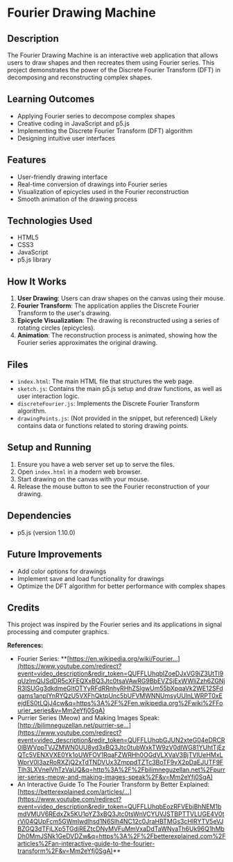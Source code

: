 # Fourier Drawing Machine

## Description

The Fourier Drawing Machine is an interactive web application that allows users to draw shapes and then recreates them using Fourier series. This project demonstrates the power of the Discrete Fourier Transform (DFT) in decomposing and reconstructing complex shapes.

## Learning Outcomes

- Applying Fourier series to decompose complex shapes
- Creative coding in JavaScript and p5.js
- Implementing the Discrete Fourier Transform (DFT) algorithm
- Designing intuitive user interfaces

## Features

- User-friendly drawing interface
- Real-time conversion of drawings into Fourier series
- Visualization of epicycles used in the Fourier reconstruction
- Smooth animation of the drawing process

## Technologies Used

- HTML5
- CSS3
- JavaScript
- p5.js library

## How It Works

1. **User Drawing**: Users can draw shapes on the canvas using their mouse.
2. **Fourier Transform**: The application applies the Discrete Fourier Transform to the user's drawing.
3. **Epicycle Visualization**: The drawing is reconstructed using a series of rotating circles (epicycles).
4. **Animation**: The reconstruction process is animated, showing how the Fourier series approximates the original drawing.

## Files

- `index.html`: The main HTML file that structures the web page.
- `sketch.js`: Contains the main p5.js setup and draw functions, as well as user interaction logic.
- `discreteFourier.js`: Implements the Discrete Fourier Transform algorithm.
- `drawingPoints.js`: (Not provided in the snippet, but referenced) Likely contains data or functions related to storing drawing points.

## Setup and Running

1. Ensure you have a web server set up to serve the files.
2. Open `index.html` in a modern web browser.
3. Start drawing on the canvas with your mouse.
4. Release the mouse button to see the Fourier reconstruction of your drawing.

## Dependencies

- p5.js (version 1.10.0)

## Future Improvements

- Add color options for drawings
- Implement save and load functionality for drawings
- Optimize the DFT algorithm for better performance with complex shapes

## Credits

This project was inspired by the Fourier series and its applications in signal processing and computer graphics.

**References:**

- Fourier Series: **[https://en.wikipedia.org/wiki/Fourier...](https://www.youtube.com/redirect?event=video_description&redir_token=QUFFLUhqblZoeDJxVG9iZ3UtTl9qUzlmQlJSdDR5cXFEQXxBQ3Jtc0tsaVAwRG9BbEVZSjExWWliZzh6ZGNjR3lSUGg3dkdmeGltOTYyRFdRRnhyRHhZSlgwUm55bXpqaVk2WE12SFdqams1anpIYnRYQzU5VXFhQktpUnc5bUFVMWNNUmsyUUlnLWRPT0xEejdES0tLQjJ4cw&q=https%3A%2F%2Fen.wikipedia.org%2Fwiki%2FFourier_series&v=Mm2eYfj0SgA)
- Purrier Series (Meow) and Making Images Speak: [http://bilimneguzellan.net/purrier-se...](https://www.youtube.com/redirect?event=video_description&redir_token=QUFFLUhqbGJUN2xteG04eDRCR0lBWVppTVJZMWN0UU8yd3xBQ3Jtc0tubWxkTW9zV0dlWG81YUhtTjEzQTc5VENXVXE0Yk1oUWFOV1RqaFZWRHh0OGdVLXVaV3BjTVlUeHMxLWprV0I3azRoRXZjQ2xTdTNDVUx3ZmppdTZTc3BoTF9vX2pDaEJUTF9FTlh3LXVnelVhTzVaUQ&q=http%3A%2F%2Fbilimneguzellan.net%2Fpurrier-series-meow-and-making-images-speak%2F&v=Mm2eYfj0SgA)
- An Interactive Guide To The Fourier Transform by Better Explained: [https://betterexplained.com/articles/...](https://www.youtube.com/redirect?event=video_description&redir_token=QUFFLUhqbEozRFVEbjBhNEM1bmdVMUV6REdxZk5KU1pYZ3xBQ3Jtc0tsWnVCYUVJSTBPTTVLUGE4V0trVi04QUpFcm5GWmIwdlhsd1N6Slh4NC12c0JraHBTMGs3cHlRYTV5eVJBZGQ3dTFjLXp5TGdiREZtcDNyMVFuMmVxaDdTaWNyaTh6Uk96Q1hMbDh0MmJSNk1GeDVDZw&q=https%3A%2F%2Fbetterexplained.com%2Farticles%2Fan-interactive-guide-to-the-fourier-transform%2F&v=Mm2eYfj0SgA)**
